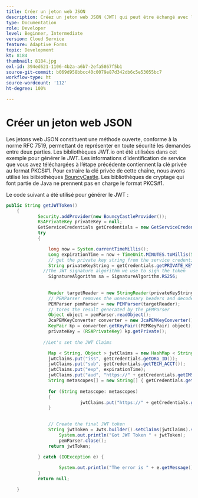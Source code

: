 ```yaml
---
title: Créer un jeton web JSON
description: Créez un jeton web JSON (JWT) qui peut être échangé avec les API Adobe IMS contre un jeton d’accès AEM.
type: Documentation
role: Developer
level: Beginner, Intermediate
version: Cloud Service
feature: Adaptive Forms
topic: Development
kt: 8184
thumbnail: 8184.jpg
exl-id: 394ed621-1106-4b2a-a6b7-2efa5867f5b1
source-git-commit: b069d958bbcc40c0079e87d342db6c5e53055bc7
workflow-type: ht
source-wordcount: '112'
ht-degree: 100%

---
```


# Créer un jeton web JSON

Les jetons web JSON constituent une méthode ouverte, conforme à la norme RFC 7519, permettant de représenter en toute sécurité les demandes entre deux parties. Les bibliothèques JWT.io ont été utilisées dans cet exemple pour générer le JWT.
Les informations d’identification de service que vous avez téléchargées à l’étape précédente contiennent la clé privée au format PKCS#1. Pour extraire la clé privée de cette chaîne, nous avons utilisé les bilbiothèques [BouncyCastle](https://www.bouncycastle.org/). Les bibliothèques de cryptage qui font partie de Java ne prennent pas en charge le format PKCS#1.

Le code suivant a été utilisé pour générer le JWT :

```java
public String getJWTToken()
    {
            Security.addProvider(new BouncyCastleProvider());
            RSAPrivateKey privateKey = null;
            GetServiceCredentials getCredentials = new GetServiceCredentials();
            try 
            {

                long now = System.currentTimeMillis();
                Long expirationTime = now + TimeUnit.MINUTES.toMillis(5);
                // get the private key string from the service credentials
                String privateKeyString = getCredentials.getPRIVATE_KEY();
              //The JWT signature algorithm we use to sign the token
                SignatureAlgorithm sa = SignatureAlgorithm.RS256;
                
                
                Reader targetReader = new StringReader(privateKeyString);
                // PEMParser removes the unnecessary headers and decodes the underlying Base64 PEM data into a binary format.
                PEMParser pemParser = new PEMParser(targetReader);
                // tores the result generated by the pEMParser
                Object object = pemParser.readObject();
                JcaPEMKeyConverter converter = new JcaPEMKeyConverter().setProvider("BC");
                KeyPair kp = converter.getKeyPair((PEMKeyPair) object);
                privateKey = (RSAPrivateKey) kp.getPrivate();
                
              //Let's set the JWT Claims

                Map < String, Object > jwtClaims = new HashMap < String, Object > ();
                jwtClaims.put("iss", getCredentials.getORG_ID());
                jwtClaims.put("sub", getCredentials.getTECH_ACCT());
                jwtClaims.put("exp", expirationTime);
                jwtClaims.put("aud", "https://" + getCredentials.getIMS_ENDPOINT() + "/c/" + getCredentials.getCLIENT_ID());
                String metascopes[] = new String[] { getCredentials.getMETASCOPE_ID() };
                    
                for (String metascope: metascopes)
                {
                            jwtClaims.put("https://" + getCredentials.getIMS_ENDPOINT() + "/s/" + metascope, java.lang.Boolean.TRUE);
                }

                
                // Create the final JWT token
                String jwtToken = Jwts.builder().setClaims(jwtClaims).signWith(sa, privateKey).compact();
                    System.out.println("Got JWT Token " + jwtToken);
                    pemParser.close();
                return jwtToken;

            } catch (IOException e) {
                
                    System.out.println("The error is " + e.getMessage());
            }
            return null;

    }
```
